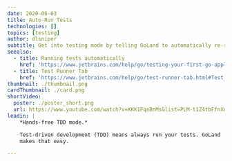 ```yaml
---
date: 2020-06-03
title: Auto-Run Tests
technologies: []
topics: [testing]
author: dlsniper
subtitle: Get into testing mode by telling GoLand to automatically re-run tests as you type.
seealso:
  - title: Running tests automatically
    href: 'https://www.jetbrains.com/help/go/testing-your-first-go-application.html#run-test-automatically'
  - title: Test Runner Tab
    href: 'https://www.jetbrains.com/help/go/test-runner-tab.html#Test_Runner_Tab.xml'
thumbnail: ./thumbnail.png
cardThumbnail: ./card.png
shortVideo:
  poster: ./poster_short.png
  url: https://www.youtube.com/watch?v=KKK1FqnBnMs&list=PLM-t1Z4tbFfnXnghmtk6WVz10_pivOw25&index=29&t=0s
leadin: |
    *Hands-free TDD mode.*

    Test-driven development (TDD) means always run your tests. GoLand
    makes that easy.

---
```

